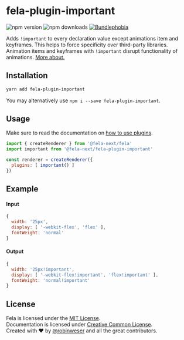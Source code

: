 # fela-plugin-important

<img alt="npm version" src="https://badge.fury.io/js/fela-plugin-important.svg"> <img alt="npm downloads" src="https://img.shields.io/npm/dm/fela-plugin-important.svg"> <a href="https://bundlephobia.com/result?p=fela-plugin-important@latest"><img alt="Bundlephobia" src="https://img.shields.io/bundlephobia/minzip/fela-plugin-important.svg"></a>

Adds `!important` to every declaration value except animations item and keyframes. This helps to force specificity over third-party libraries. Animation items and keyframes with `!important` disrupt functionality of animations. [More about.](https://developer.mozilla.org/en-US/docs/Web/CSS/%40keyframes#!important_in_a_keyframe)

## Installation
```sh
yarn add fela-plugin-important
```
You may alternatively use `npm i --save fela-plugin-important`.


## Usage
Make sure to read the documentation on [how to use plugins](http://fela.js.org/docs/advanced/Plugins.html).

```javascript
import { createRenderer } from '@fela-next/fela'
import important from '@fela-next/fela-plugin-important'

const renderer = createRenderer({
  plugins: [ important() ]
})
```

## Example
#### Input
```javascript
{
  width: '25px',
  display: [ '-webkit-flex', 'flex' ],
  fontWeight: 'normal'
}
```
#### Output
```javascript
{
  width: '25px!important',
  display: [ '-webkit-flex!important', 'flex!important' ],
  fontWeight: 'normal!important'
}
```

## License
Fela is licensed under the [MIT License](http://opensource.org/licenses/MIT).<br>
Documentation is licensed under [Creative Common License](http://creativecommons.org/licenses/by/4.0/).<br>
Created with ♥ by [@robinweser](http://weser.io) and all the great contributors.
